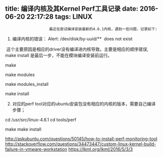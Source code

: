 title: 编译内核及其Kernel Perf工具记录
date: 2016-06-20 22:17:28
tags: LINUX
---


						最近在尝试编译安装最新的4.6.1内核，遇到一些问题，记录如下:

1. 编译内核的错误： Alert: /dev/disk/by-uuid/**  does not exist

 这个主要原因是相应的driver没有编译进内核导致。主要是相应的顺序错误, make install 是最后一步，不能在模块编译安装前运行。

make

make modules

make modules_install

make install

2. 对应的perf tool对应的ubuntu安装包没有相应的内核的版本，需要自己编译
步骤；

cd /usr/src/linux-4.6.1
cd tools/perf

make
make install


http://askubuntu.com/questions/50145/how-to-install-perf-monitoring-tool
http://stackoverflow.com/questions/34473447/custom-linux-kernel-build-failure-in-vmware-workstation
https://lkml.org/lkml/2016/5/3/3                                   